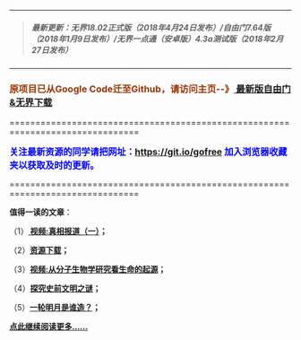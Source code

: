 ***
>##### 最新更新：无界18.02正式版（2018年4月24日发布）/自由门7.64版（2018年1月9日发布）/无界一点通（安卓版）4.3a测试版（2018年2月27日发布）
***

<h3><font color="#993300"> 原项目已从Google Code迁至Github，请访问主页--》<a href="https://github.com/sglfree/freesky/wiki/%E8%87%AA%E7%94%B1%E9%97%A8%E6%9C%80%E6%96%B0%E7%89%88%E4%B8%8B%E8%BD%BD-%E6%97%A0%E7%95%8C%E6%B5%8F%E8%A7%88%E6%9C%80%E6%96%B0%E6%AD%A3%E5%BC%8F%E7%89%88%E4%B8%8B%E8%BD%BD-%E7%BF%BB%E5%A2%99%E8%BD%AF%E4%BB%B6%E4%B8%8B%E8%BD%BD" target="_blank"> 最新版自由门&无界下载</a></font></h3>
<p>===============================================================================</p>
<font color="blue" size="3"><strong>关注最新资源的同学请把网址：<font color="#993300"><a href="https://git.io/gofree" target="_blank">https://git.io/gofree</a> </font>加入浏览器收藏夹以获取及时的更新。</strong></font>
<p>===============================================================================</p>
<p><strong>值得一读的文章</strong>：</p>
<p>（1）<strong><a href="https://d2q7xv226djz17.cloudfront.net/go.php?login=b1" target="_blank"> 视频:真相报道（一）</a>；</strong></p>
<p>（2）<strong><a href="https://d2q7xv226djz17.cloudfront.net/go.php?login=a4" target="_blank">资源下载</a>；</strong></p>
<p>（3）<strong><a href="https://d2q7xv226djz17.cloudfront.net/go.php?login=b3" target="_blank">视频:从分子生物学研究看生命的起源</a>；</strong></p>
<p>（4）<strong><a href="https://d2q7xv226djz17.cloudfront.net/go.php?login=b4" target="_blank">探究史前文明之谜</a>；</strong></p>
<p>（5）<strong><a href="https://d2q7xv226djz17.cloudfront.net/go.php?login=b6" target="_blank">一轮明月是谁造？</a>；</strong></p>
<p><strong><a href="https://d2q7xv226djz17.cloudfront.net/go.php?login=b7" target="_blank">点此继续阅读更多……</a></strong></p>

